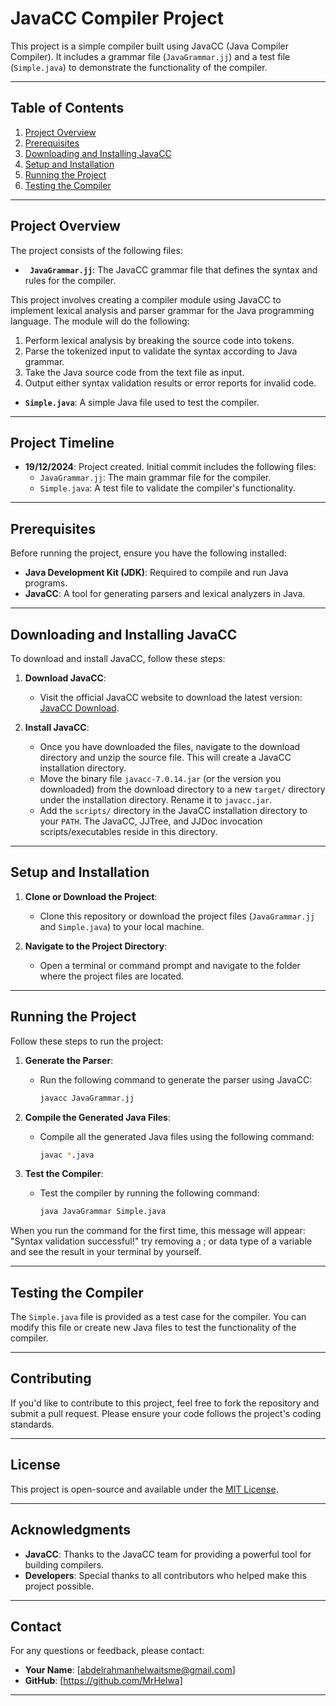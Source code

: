 # JavaCC Compiler Project

This project is a simple compiler built using JavaCC (Java Compiler Compiler). It includes a grammar file (`JavaGrammar.jj`) and a test file (`Simple.java`) to demonstrate the functionality of the compiler.

---

## Table of Contents
1. [Project Overview](#project-overview)
2. [Prerequisites](#prerequisites)
3. [Downloading and Installing JavaCC](#downloading-and-installing-javacc)
4. [Setup and Installation](#setup-and-installation)
5. [Running the Project](#running-the-project)
6. [Testing the Compiler](#testing-the-compiler)

---

## Project Overview

The project consists of the following files:
- **` JavaGrammar.jj`**: The JavaCC grammar file that defines the syntax and rules for the compiler.

This project involves creating a compiler module using JavaCC to implement lexical analysis and parser grammar for the 
Java programming language. The module will do the following: 
1. Perform lexical analysis by breaking the source code into tokens. 
2. Parse the tokenized input to validate the syntax according to Java grammar. 
3. Take the Java source code from the text file as input. 
4. Output either syntax validation results or error reports for invalid code.
 
- **`Simple.java`**: A simple Java file used to test the compiler.

---

## Project Timeline

- **19/12/2024**: Project created. Initial commit includes the following files:
  - `JavaGrammar.jj`: The main grammar file for the compiler.
  - `Simple.java`: A test file to validate the compiler's functionality.

---

## Prerequisites

Before running the project, ensure you have the following installed:
- **Java Development Kit (JDK)**: Required to compile and run Java programs.
- **JavaCC**: A tool for generating parsers and lexical analyzers in Java.

---

## Downloading and Installing JavaCC

To download and install JavaCC, follow these steps:

1. **Download JavaCC**:
   - Visit the official JavaCC website to download the latest version: [JavaCC Download](https://javacc.github.io/javacc/).

2. **Install JavaCC**:
   - Once you have downloaded the files, navigate to the download directory and unzip the source file. This will create a JavaCC installation directory.
   - Move the binary file `javacc-7.0.14.jar` (or the version you downloaded) from the download directory to a new `target/` directory under the installation directory. Rename it to `javacc.jar`.
   - Add the `scripts/` directory in the JavaCC installation directory to your `PATH`. The JavaCC, JJTree, and JJDoc invocation scripts/executables reside in this directory.

---

## Setup and Installation

1. **Clone or Download the Project**:
   - Clone this repository or download the project files (`JavaGrammar.jj` and `Simple.java`) to your local machine.

2. **Navigate to the Project Directory**:
   - Open a terminal or command prompt and navigate to the folder where the project files are located.

---

## Running the Project

Follow these steps to run the project:

1. **Generate the Parser**:
   - Run the following command to generate the parser using JavaCC:
     ```bash
     javacc JavaGrammar.jj
     ```

2. **Compile the Generated Java Files**:
   - Compile all the generated Java files using the following command:
     ```bash
     javac *.java
     ```

3. **Test the Compiler**:
   - Test the compiler by running the following command:
     ```bash
     java JavaGrammar Simple.java
     ```
When you run the command for the first time, this message will appear: "Syntax validation successful!" try removing a ; or data type of a variable and see the result in your terminal by yourself.

---

## Testing the Compiler

The `Simple.java` file is provided as a test case for the compiler. You can modify this file or create new Java files to test the functionality of the compiler.

---

## Contributing

If you'd like to contribute to this project, feel free to fork the repository and submit a pull request. Please ensure your code follows the project's coding standards.

---

## License

This project is open-source and available under the [MIT License](LICENSE).

---

## Acknowledgments

- **JavaCC**: Thanks to the JavaCC team for providing a powerful tool for building compilers.
- **Developers**: Special thanks to all contributors who helped make this project possible.

---

## Contact

For any questions or feedback, please contact:
- **Your Name**: [abdelrahmanhelwaitsme@gmail.com]
- **GitHub**: [https://github.com/MrHelwa]

---

